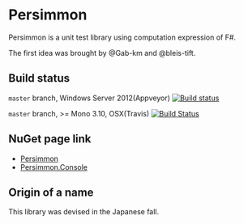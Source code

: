 # Persimmon

Persimmon is a unit test library using computation expression of F#.

The first idea was brought by @Gab-km and @bleis-tift.

## Build status

``master`` branch, Windows Server 2012(Appveyor) [![Build status](https://ci.appveyor.com/api/projects/status/89d7837yqc2kg8lt/branch/master?svg=true)](https://ci.appveyor.com/project/pocketberserker/persimmon/branch/master)

``master`` branch, >= Mono 3.10, OSX(Travis) [![Build Status](https://travis-ci.org/persimmon-projects/Persimmon.svg?branch=master)](https://travis-ci.org/persimmon-projects/Persimmon)

## NuGet page link

* [Persimmon](https://www.nuget.org/packages/Persimmon/)
* [Persimmon.Console](https://www.nuget.org/packages/Persimmon.Console)

## Origin of a name

This library was devised in the Japanese fall.
